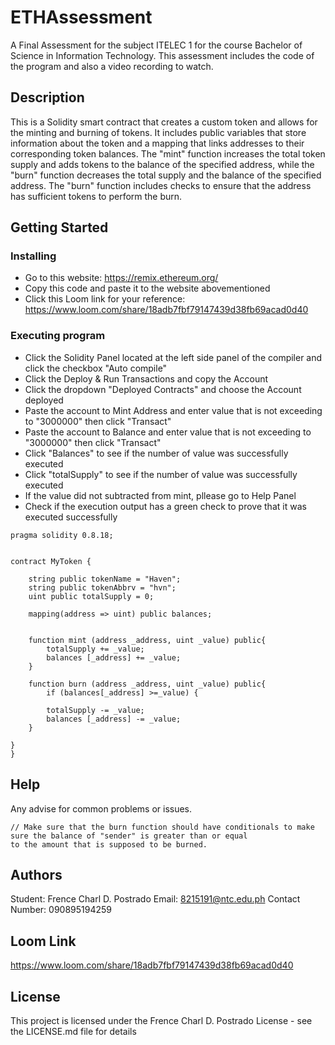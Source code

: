 # ETHAssessment

A Final Assessment for the subject ITELEC 1 for the course Bachelor of Science in Information Technology. This assessment includes the code of the program and also a video recording to watch.

## Description

This is a Solidity smart contract that creates a custom token and allows for the minting and burning of tokens. It includes public variables that store information about the token and a mapping that links addresses to their corresponding token balances. The "mint" function increases the total token supply and adds tokens to the balance of the specified address, while the "burn" function decreases the total supply and the balance of the specified address. The "burn" function includes checks to ensure that the address has sufficient tokens to perform the burn.

## Getting Started

### Installing

* Go to this website:  https://remix.ethereum.org/
* Copy this code and paste it to the website abovementioned
* Click this Loom link for your reference: https://www.loom.com/share/18adb7fbf79147439d38fb69acad0d40

### Executing program

* Click the Solidity Panel located at the left side panel of the compiler and click the checkbox "Auto compile"
* Click the Deploy & Run Transactions and copy the Account
* Click the dropdown "Deployed Contracts" and choose the Account deployed
* Paste the account to Mint Address and enter value that is not exceeding to "3000000" then click "Transact"
* Paste the account to Balance and enter value that is not exceeding to "3000000" then click "Transact"
* Click "Balances" to see if the number of value was successfully executed
* Click "totalSupply" to see if the number of value was successfully executed
* If the value did not subtracted from mint, pllease go to Help Panel
* Check if the execution output has a green check to prove that it was executed successfully
```
pragma solidity 0.8.18;


contract MyToken {

    string public tokenName = "Haven";
    string public tokenAbbrv = "hvn";
    uint public totalSupply = 0;

    mapping(address => uint) public balances;


    function mint (address _address, uint _value) public{
        totalSupply += _value;
        balances [_address] += _value;
    }

    function burn (address _address, uint _value) public{
        if (balances[_address] >=_value) {

        totalSupply -= _value;
        balances [_address] -= _value;
    }

}
}
```

## Help

Any advise for common problems or issues.
```
// Make sure that the burn function should have conditionals to make sure the balance of "sender" is greater than or equal 
to the amount that is supposed to be burned.
```

## Authors

Student: Frence Charl D. Postrado
Email: 8215191@ntc.edu.ph
Contact Number: 090895194259

## Loom Link

https://www.loom.com/share/18adb7fbf79147439d38fb69acad0d40

## License

This project is licensed under the Frence Charl D. Postrado License - see the LICENSE.md file for details
